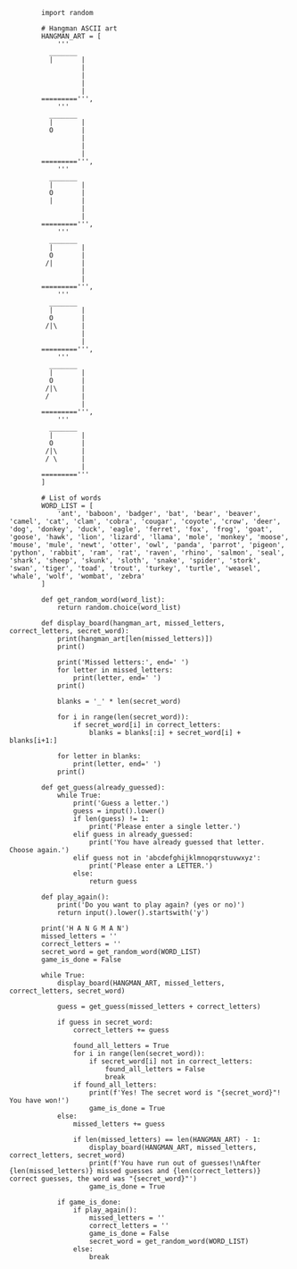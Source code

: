             import random

            # Hangman ASCII art
            HANGMAN_ART = [
                '''
              _______
              |       |
                      |
                      |
                      |
                      |
            =========''',
                '''
              _______
              |       |
              O       |
                      |
                      |
                      |
            =========''',
                '''
              _______
              |       |
              O       |
              |       |
                      |
                      |
            =========''',
                '''
              _______
              |       |
              O       |
             /|       |
                      |
                      |
            =========''',
                '''
              _______
              |       |
              O       |
             /|\      |
                      |
                      |
            =========''',
                '''
              _______
              |       |
              O       |
             /|\      |
             /        |
                      |
            =========''',
                '''
              _______
              |       |
              O       |
             /|\      |
             / \      |
                      |
            ========='''
            ]

            # List of words
            WORD_LIST = [
                'ant', 'baboon', 'badger', 'bat', 'bear', 'beaver', 'camel', 'cat', 'clam', 'cobra', 'cougar', 'coyote', 'crow', 'deer', 'dog', 'donkey', 'duck', 'eagle', 'ferret', 'fox', 'frog', 'goat', 'goose', 'hawk', 'lion', 'lizard', 'llama', 'mole', 'monkey', 'moose', 'mouse', 'mule', 'newt', 'otter', 'owl', 'panda', 'parrot', 'pigeon', 'python', 'rabbit', 'ram', 'rat', 'raven', 'rhino', 'salmon', 'seal', 'shark', 'sheep', 'skunk', 'sloth', 'snake', 'spider', 'stork', 'swan', 'tiger', 'toad', 'trout', 'turkey', 'turtle', 'weasel', 'whale', 'wolf', 'wombat', 'zebra'
            ]

            def get_random_word(word_list):
                return random.choice(word_list)

            def display_board(hangman_art, missed_letters, correct_letters, secret_word):
                print(hangman_art[len(missed_letters)])
                print()

                print('Missed letters:', end=' ')
                for letter in missed_letters:
                    print(letter, end=' ')
                print()

                blanks = '_' * len(secret_word)

                for i in range(len(secret_word)):
                    if secret_word[i] in correct_letters:
                        blanks = blanks[:i] + secret_word[i] + blanks[i+1:]

                for letter in blanks:
                    print(letter, end=' ')
                print()

            def get_guess(already_guessed):
                while True:
                    print('Guess a letter.')
                    guess = input().lower()
                    if len(guess) != 1:
                        print('Please enter a single letter.')
                    elif guess in already_guessed:
                        print('You have already guessed that letter. Choose again.')
                    elif guess not in 'abcdefghijklmnopqrstuvwxyz':
                        print('Please enter a LETTER.')
                    else:
                        return guess

            def play_again():
                print('Do you want to play again? (yes or no)')
                return input().lower().startswith('y')

            print('H A N G M A N')
            missed_letters = ''
            correct_letters = ''
            secret_word = get_random_word(WORD_LIST)
            game_is_done = False

            while True:
                display_board(HANGMAN_ART, missed_letters, correct_letters, secret_word)

                guess = get_guess(missed_letters + correct_letters)

                if guess in secret_word:
                    correct_letters += guess

                    found_all_letters = True
                    for i in range(len(secret_word)):
                        if secret_word[i] not in correct_letters:
                            found_all_letters = False
                            break
                    if found_all_letters:
                        print(f'Yes! The secret word is "{secret_word}"! You have won!')
                        game_is_done = True
                else:
                    missed_letters += guess

                    if len(missed_letters) == len(HANGMAN_ART) - 1:
                        display_board(HANGMAN_ART, missed_letters, correct_letters, secret_word)
                        print(f'You have run out of guesses!\nAfter {len(missed_letters)} missed guesses and {len(correct_letters)} correct guesses, the word was "{secret_word}"')
                        game_is_done = True

                if game_is_done:
                    if play_again():
                        missed_letters = ''
                        correct_letters = ''
                        game_is_done = False
                        secret_word = get_random_word(WORD_LIST)
                    else:
                        break
